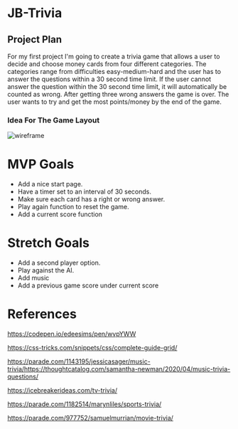 # JB-Trivia

## Project Plan

For my first project I'm going to create a trivia game that allows a user to decide and choose money cards from four different categories. The categories range from difficulties easy-medium-hard and the user has to answer the questions within a 30 second time limit. If the user cannot answer the question within the 30 second time limit, it will automatically be counted as wrong. After getting three wrong answers the game is over. The user wants to try and get the most points/money by the end of the game.

### Idea For The Game Layout

![wireframe](https://user-images.githubusercontent.com/100392625/162041661-905decd4-4165-4b6d-a130-cebc8589f80c.jpeg)

# MVP Goals

- Add a nice start page.
- Have a timer set to an interval of 30 seconds.
- Make sure each card has a right or wrong answer.
- Play again function to reset the game.
- Add a current score function

# Stretch Goals

- Add a second player option.
- Play against the AI.
- Add music
- Add a previous game score under current score

# References

https://codepen.io/edeesims/pen/wvpYWW

https://css-tricks.com/snippets/css/complete-guide-grid/

https://parade.com/1143195/jessicasager/music-trivia/https://thoughtcatalog.com/samantha-newman/2020/04/music-trivia-questions/

https://icebreakerideas.com/tv-trivia/

https://parade.com/1182514/marynliles/sports-trivia/

https://parade.com/977752/samuelmurrian/movie-trivia/
